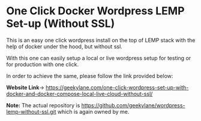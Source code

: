 # One Click Docker Wordpress LEMP Set-up (Without SSL)

This is an easy one click wordpress install on the top of LEMP stack with the help of docker under the hood, but without ssl.<br>

With this one can easily setup a local or live wordpress setup for testing or for production with one click.<br>

In order to achieve the same, please follow the link provided below:<br>

<strong>Website Link</strong>-> https://geekylane.com/one-click-wordpress-set-up-with-docker-and-docker-compose-local-live-cloud-without-ssl/<br>

<strong>Note:</strong> The actual repository is https://github.com/geekylane/wordpress-lemp-without-ssl.git which is again owned by me.

